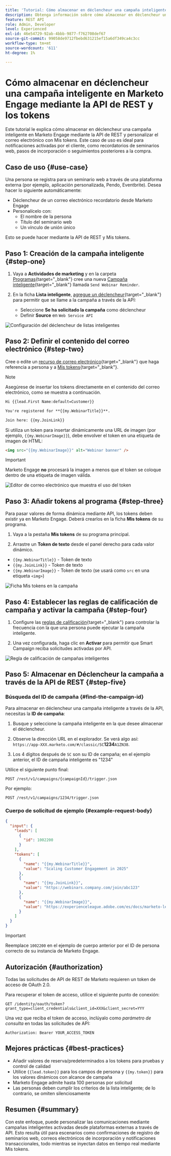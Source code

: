 ```yaml
---
title: 'Tutorial: Cómo almacenar en déclencheur una campaña inteligente en Marketo Engage mediante la API de REST y tokens'
description: Obtenga información sobre cómo almacenar en déclencheur una campaña inteligente en Marketo Engage mediante la API de REST y personalizar el correo electrónico con Mis tokens.
feature: REST API
role: Admin, Developer
level: Experienced
exl-id: 46e54729-92ab-4bbb-9877-f762708def67
source-git-commit: 99058de9712fbebd631215ef15a6df349ca4c3cc
workflow-type: tm+mt
source-wordcount: '611'
ht-degree: 1%

---
```


# Cómo almacenar en déclencheur una campaña inteligente en Marketo Engage mediante la API de REST y los tokens

Este tutorial le explica cómo almacenar en déclencheur una campaña inteligente en Marketo Engage mediante la API de REST y personalizar el correo electrónico con Mis tokens. Este caso de uso es ideal para notificaciones activadas por el cliente, como recordatorios de seminarios web, pasos de incorporación o seguimientos posteriores a la compra.

## Caso de uso {#use-case}

Una persona se registra para un seminario web a través de una plataforma externa (por ejemplo, aplicación personalizada, Pendo, Eventbrite). Desea hacer lo siguiente automáticamente:

* Déclencheur de un correo electrónico recordatorio desde Marketo Engage
* Personalícelo con:
   * El nombre de la persona
   * Título del seminario web
   * Un vínculo de unión único

Esto se puede hacer mediante la API de REST y Mis tokens.

## Paso 1: Creación de la campaña inteligente {#step-one}

1. Vaya a **Actividades de marketing** y en la carpeta [Programas](https://experienceleague.adobe.com/es/docs/marketo/using/product-docs/core-marketo-concepts/programs/creating-programs/understanding-programs){target="_blank"} cree una nueva [Campaña inteligente](https://experienceleague.adobe.com/es/docs/marketo/using/product-docs/core-marketo-concepts/smart-campaigns/understanding-smart-campaigns){target="_blank"} llamada `Send Webinar Reminder`.

1. En la ficha **Lista inteligente**, [agregue un déclencheur](https://experienceleague.adobe.com/es/docs/marketo/using/product-docs/core-marketo-concepts/smart-campaigns/creating-a-smart-campaign/define-smart-list-for-smart-campaign-trigger){target="_blank"} para permitir que se llame a la campaña a través de la API:

   * Seleccione **Se ha solicitado la campaña** como déclencheur
   * Definir **Source** en `Web Service API`

![Configuración del déclencheur de listas inteligentes](assets/trigger-smart-campaign-rest-api-1.png)

## Paso 2: Definir el contenido del correo electrónico {#step-two}

Cree o edite un [recurso de correo electrónico](https://experienceleague.adobe.com/es/docs/marketo-developer/marketo/rest/assets/emails){target="_blank"} que haga referencia a persona y a [Mis tokens](https://experienceleague.adobe.com/es/docs/marketo/using/product-docs/core-marketo-concepts/programs/tokens/managing-my-tokens){target="_blank"}.

>[!NOTE]
>
>Asegúrese de insertar los tokens directamente en el contenido del correo electrónico, como se muestra a continuación.

```html
Hi {{lead.First Name:default=Customer}}

You're registered for **{{my.WebinarTitle}}**.

Join here: {{my.JoinLink}}
```

Si utiliza un token para insertar dinámicamente una URL de imagen (por ejemplo, `{{my.WebinarImage}}`), debe envolver el token en una etiqueta de imagen de HTML:

```html
<img src="{{my.WebinarImage}}" alt="Webinar banner" />
```

>[!IMPORTANT]
>
>Marketo Engage **no** procesará la imagen a menos que el token se coloque dentro de una etiqueta de imagen válida.

![Editor de correo electrónico que muestra el uso del token](assets/trigger-smart-campaign-rest-api-2.png)

## Paso 3: Añadir tokens al programa {#step-three}

Para pasar valores de forma dinámica mediante API, los tokens deben existir ya en Marketo Engage. Deberá crearlos en la ficha **Mis tokens** de su programa.

1. Vaya a la pestaña **Mis tokens** de su programa principal.

2. Arrastre un **Token de texto** desde el panel derecho para cada valor dinámico.

* `{{my.WebinarTitle}}` - Token de texto
* `{{my.JoinLink}}` - Token de texto
* `{{my.WebinarImage}}` - Token de texto (se usará como `src` en una etiqueta `<img>`)

![Ficha Mis tokens en la campaña](assets/trigger-smart-campaign-rest-api-3.png)

## Paso 4: Establecer las reglas de calificación de campaña y activar la campaña {#step-four}

1. Configure las [reglas de calificación](https://experienceleague.adobe.com/es/docs/marketo/using/product-docs/core-marketo-concepts/smart-campaigns/using-smart-campaigns/edit-qualification-rules-in-a-smart-campaign){target="_blank"} para controlar la frecuencia con la que una persona puede ejecutar la campaña inteligente.

1. Una vez configurada, haga clic en **Activar** para permitir que Smart Campaign reciba solicitudes activadas por API.

![Regla de calificación de campañas inteligentes](assets/trigger-smart-campaign-rest-api-4.png)

## Paso 5: Almacenar en Déclencheur la campaña a través de la API de REST {#step-five}

### Búsqueda del ID de campaña {#find-the-campaign-id}

Para almacenar en déclencheur una campaña inteligente a través de la API, necesitas la **ID de campaña**:

1. Busque y seleccione la campaña inteligente en la que desee almacenar el déclencheur.

1. Observe la dirección URL en el explorador. Se verá algo así: `https://app-XXX.marketo.com/#/classic/SC`**1234**`A1ZN38`.

1. Los 4 dígitos después de `SC` son su ID de campaña; en el ejemplo anterior, el ID de campaña inteligente es &quot;1234&quot;

Utilice el siguiente punto final:

```
POST /rest/v1/campaigns/{campaignId}/trigger.json
```

Por ejemplo:

```
POST /rest/v1/campaigns/1234/trigger.json
```

### Cuerpo de solicitud de ejemplo {#example-request-body}

```json
{
  "input": {
    "leads": [
      {
        "id": 1002200
      }
    ],
    "tokens": [
      {
        "name": "{{my.WebinarTitle}}",
        "value": "Scaling Customer Engagement in 2025"
      },
      {
        "name": "{{my.JoinLink}}",
        "value": "https://webinars.company.com/join/abc123"
      },
      {
        "name": "{{my.WebinarImage}}",
        "value": "https://experienceleague.adobe.com/es/docs/marketo-learn/tutorials/events/media_1c6f338a518ada11550084c8ab3a6bbf554ff6eac.jpeg"
      }
    ]
  }
}
```

>[!IMPORTANT]
>
>Reemplace `1002200` en el ejemplo de cuerpo anterior por el ID de persona correcto de su instancia de Marketo Engage.

## Autorización {#authorization}

Todas las solicitudes de API de REST de Marketo requieren un token de acceso de OAuth 2.0.

Para recuperar el token de acceso, utilice el siguiente punto de conexión:

```
GET /identity/oauth/token?grant_type=client_credentials&client_id=XXX&client_secret=YYY
```

Una vez que reciba el token de acceso, inclúyalo como _parámetro de consulta_ en todas las solicitudes de API:

```
Authorization: Bearer YOUR_ACCESS_TOKEN
```

## Mejores prácticas {#best-practices}

* Añadir valores de reserva/predeterminados a los tokens para pruebas y control de calidad
* Utilice `{{lead.token}}` para los campos de persona y `{{my.token}}` para los valores dinámicos con alcance de campaña
* Marketo Engage admite hasta 100 personas por solicitud
* Las personas deben cumplir los criterios de la lista inteligente; de lo contrario, se omiten silenciosamente

## Resumen {#summary}

Con este enfoque, puede personalizar las comunicaciones mediante campañas inteligentes activadas desde plataformas externas a través de API. Esto resulta útil para escenarios como confirmaciones de registro de seminarios web, correos electrónicos de incorporación y notificaciones transaccionales, todo mientras se inyectan datos en tiempo real mediante Mis tokens.
